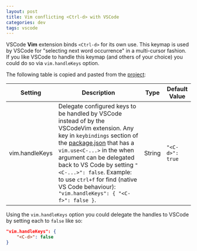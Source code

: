 ```yaml
---
layout: post
title: Vim conflicting <Ctrl-d> with VSCode
categories: dev
tags: vscode
---
```


VSCode **Vim** extension binds `<Ctrl-d>` for its own use. This keymap is used by VSCode for "selecting next word occurrence" in a multi-cursor fashion. If you like VSCode to handle this keymap (and others of your choice) you could do so via `vim.handleKeys` option.

The following table is copied and pasted from the [project](https://github.com/VSCodeVim/Vim#vscodevim-settings):

| Setting        | Description                                                  | Type   | Default Value   |
| -------------- | ------------------------------------------------------------ | ------ | --------------- |
| vim.handleKeys | Delegate configured keys to be handled by VSCode instead of by the VSCodeVim extension. Any key in `keybindings` section of the [package.json](https://github.com/VSCodeVim/Vim/blob/master/package.json) that has a `vim.use<C-...>` in the when argument can be delegated back to VS Code by setting `"<C-...>": false`. Example: to use `ctrl+f` for find (native VS Code behaviour): `"vim.handleKeys": { "<C-f>": false }`. | String | `"<C-d>": true` |

Using the `vim.handleKeys` option you could delegate the handles to VSCode by setting each to `false` like so:

```json
"vim.handleKeys": {
    "<C-d>": false
}
```